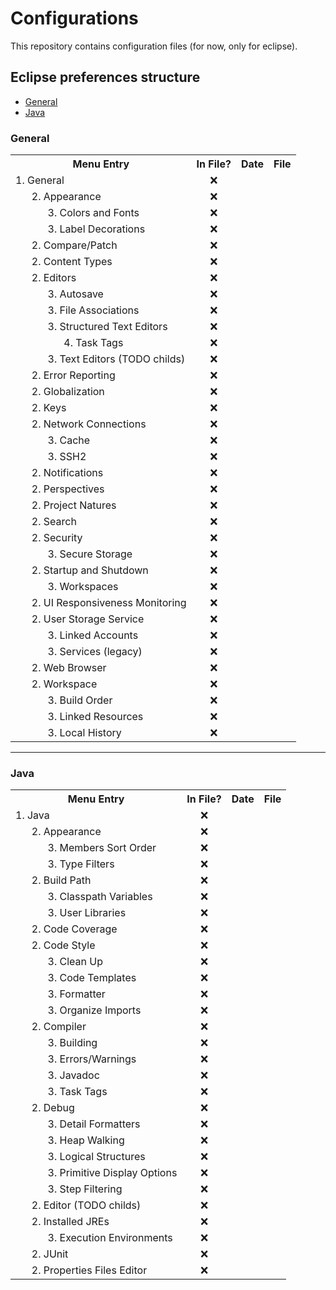 # Configurations

This repository contains configuration files (for now, only for eclipse).

## Eclipse preferences structure

*   [General](#general)
*   [Java](#java)

<h3 id="general">General</h3>

<table>
  <tr>
    <th>Menu Entry</th>
    <th>In File?</th>
    <th>Date</th>
    <th>File</th>
  </tr>
  
  <tr>
    <td>1. General</td>
    <td align="center">&#10060</td>
    <td></td>
    <td></td>
  </tr>
  
  <tr>
    <td>&nbsp;&nbsp;&nbsp;&nbsp;&nbsp;&nbsp;2. Appearance</td>
    <td align="center">&#10060</td>
    <td></td>
    <td></td>
  </tr>
  
  <tr>
    <td>&nbsp;&nbsp;&nbsp;&nbsp;&nbsp;&nbsp;&nbsp;&nbsp;&nbsp;&nbsp;&nbsp;&nbsp;3. Colors and Fonts</td>
    <td align="center">&#10060</td>
    <td></td>
    <td></td>
  </tr>
  
  <tr>
    <td>&nbsp;&nbsp;&nbsp;&nbsp;&nbsp;&nbsp;&nbsp;&nbsp;&nbsp;&nbsp;&nbsp;&nbsp;3. Label Decorations</td>
    <td align="center">&#10060</td>
    <td></td>
    <td></td>
  </tr>
  
  <tr>
    <td>&nbsp;&nbsp;&nbsp;&nbsp;&nbsp;&nbsp;2. Compare/Patch</td>
    <td align="center">&#10060</td>
    <td></td>
    <td></td>
  </tr>
  
  <tr>
    <td>&nbsp;&nbsp;&nbsp;&nbsp;&nbsp;&nbsp;2. Content Types</td>
    <td align="center">&#10060</td>
    <td></td>
    <td></td>
  </tr>
  
  <tr>
    <td>&nbsp;&nbsp;&nbsp;&nbsp;&nbsp;&nbsp;2. Editors</td>
    <td align="center">&#10060</td>
    <td></td>
    <td></td>
  </tr>
  
  <tr>
    <td>&nbsp;&nbsp;&nbsp;&nbsp;&nbsp;&nbsp;&nbsp;&nbsp;&nbsp;&nbsp;&nbsp;&nbsp;3. Autosave</td>
    <td align="center">&#10060</td>
    <td></td>
    <td></td>
  </tr>
  
  <tr>
    <td>&nbsp;&nbsp;&nbsp;&nbsp;&nbsp;&nbsp;&nbsp;&nbsp;&nbsp;&nbsp;&nbsp;&nbsp;3. File Associations</td>
    <td align="center">&#10060</td>
    <td></td>
    <td></td>
  </tr>
  
  <tr>
    <td>&nbsp;&nbsp;&nbsp;&nbsp;&nbsp;&nbsp;&nbsp;&nbsp;&nbsp;&nbsp;&nbsp;&nbsp;3. Structured Text Editors</td>
    <td align="center">&#10060</td>
    <td></td>
    <td></td>
  </tr>
  
  <tr>
    <td>&nbsp;&nbsp;&nbsp;&nbsp;&nbsp;&nbsp;&nbsp;&nbsp;&nbsp;&nbsp;&nbsp;&nbsp;&nbsp;&nbsp;&nbsp;&nbsp;&nbsp;&nbsp;4. Task Tags</td>
    <td align="center">&#10060</td>
    <td></td>
    <td></td>
  </tr>
  
  <tr>
    <td>&nbsp;&nbsp;&nbsp;&nbsp;&nbsp;&nbsp;&nbsp;&nbsp;&nbsp;&nbsp;&nbsp;&nbsp;3. Text Editors (TODO childs)</td>
    <td align="center">&#10060</td>
    <td></td>
    <td></td>
  </tr>
  
  <tr>
    <td>&nbsp;&nbsp;&nbsp;&nbsp;&nbsp;&nbsp;2. Error Reporting</td>
    <td align="center">&#10060</td>
    <td></td>
    <td></td>
  </tr>
  
  <tr>
    <td>&nbsp;&nbsp;&nbsp;&nbsp;&nbsp;&nbsp;2. Globalization</td>
    <td align="center">&#10060</td>
    <td></td>
    <td></td>
  </tr>
  
  <tr>
    <td>&nbsp;&nbsp;&nbsp;&nbsp;&nbsp;&nbsp;2. Keys</td>
    <td align="center">&#10060</td>
    <td></td>
    <td></td>
  </tr>
  
  <tr>
    <td>&nbsp;&nbsp;&nbsp;&nbsp;&nbsp;&nbsp;2. Network Connections</td>
    <td align="center">&#10060</td>
    <td></td>
    <td></td>
  </tr>
  
  <tr>
    <td>&nbsp;&nbsp;&nbsp;&nbsp;&nbsp;&nbsp;&nbsp;&nbsp;&nbsp;&nbsp;&nbsp;&nbsp;3. Cache</td>
    <td align="center">&#10060</td>
    <td></td>
    <td></td>
  </tr>
  
  <tr>
    <td>&nbsp;&nbsp;&nbsp;&nbsp;&nbsp;&nbsp;&nbsp;&nbsp;&nbsp;&nbsp;&nbsp;&nbsp;3. SSH2</td>
    <td align="center">&#10060</td>
    <td></td>
    <td></td>
  </tr>
  
  <tr>
    <td>&nbsp;&nbsp;&nbsp;&nbsp;&nbsp;&nbsp;2. Notifications</td>
    <td align="center">&#10060</td>
    <td></td>
    <td></td>
  </tr>
  
  <tr>
    <td>&nbsp;&nbsp;&nbsp;&nbsp;&nbsp;&nbsp;2. Perspectives</td>
    <td align="center">&#10060</td>
    <td></td>
    <td></td>
  </tr>
  
  <tr>
    <td>&nbsp;&nbsp;&nbsp;&nbsp;&nbsp;&nbsp;2. Project Natures</td>
    <td align="center">&#10060</td>
    <td></td>
    <td></td>
  </tr>
  
  <tr>
    <td>&nbsp;&nbsp;&nbsp;&nbsp;&nbsp;&nbsp;2. Search</td>
    <td align="center">&#10060</td>
    <td></td>
    <td></td>
  </tr>
  
  <tr>
    <td>&nbsp;&nbsp;&nbsp;&nbsp;&nbsp;&nbsp;2. Security</td>
    <td align="center">&#10060</td>
    <td></td>
    <td></td>
  </tr>
  
  <tr>
    <td>&nbsp;&nbsp;&nbsp;&nbsp;&nbsp;&nbsp;&nbsp;&nbsp;&nbsp;&nbsp;&nbsp;&nbsp;3. Secure Storage</td>
    <td align="center">&#10060</td>
    <td></td>
    <td></td>
  </tr>
  
  <tr>
    <td>&nbsp;&nbsp;&nbsp;&nbsp;&nbsp;&nbsp;2. Startup and Shutdown</td>
    <td align="center">&#10060</td>
    <td></td>
    <td></td>
  </tr>
  
  <tr>
    <td>&nbsp;&nbsp;&nbsp;&nbsp;&nbsp;&nbsp;&nbsp;&nbsp;&nbsp;&nbsp;&nbsp;&nbsp;3. Workspaces</td>
    <td align="center">&#10060</td>
    <td></td>
    <td></td>
  </tr>
  
  <tr>
    <td>&nbsp;&nbsp;&nbsp;&nbsp;&nbsp;&nbsp;2. UI Responsiveness Monitoring</td>
    <td align="center">&#10060</td>
    <td></td>
    <td></td>
  </tr>
  
  <tr>
    <td>&nbsp;&nbsp;&nbsp;&nbsp;&nbsp;&nbsp;2. User Storage Service</td>
    <td align="center">&#10060</td>
    <td></td>
    <td></td>
  </tr>
  
  <tr>
    <td>&nbsp;&nbsp;&nbsp;&nbsp;&nbsp;&nbsp;&nbsp;&nbsp;&nbsp;&nbsp;&nbsp;&nbsp;3. Linked Accounts</td>
    <td align="center">&#10060</td>
    <td></td>
    <td></td>
  </tr>
  
  <tr>
    <td>&nbsp;&nbsp;&nbsp;&nbsp;&nbsp;&nbsp;&nbsp;&nbsp;&nbsp;&nbsp;&nbsp;&nbsp;3. Services (legacy)</td>
    <td align="center">&#10060</td>
    <td></td>
    <td></td>
  </tr>
  
  <tr>
    <td>&nbsp;&nbsp;&nbsp;&nbsp;&nbsp;&nbsp;2. Web Browser</td>
    <td align="center">&#10060</td>
    <td></td>
    <td></td>
  </tr>
  
  <tr>
    <td>&nbsp;&nbsp;&nbsp;&nbsp;&nbsp;&nbsp;2. Workspace</td>
    <td align="center">&#10060</td>
    <td></td>
    <td></td>
  </tr>
  
  <tr>
    <td>&nbsp;&nbsp;&nbsp;&nbsp;&nbsp;&nbsp;&nbsp;&nbsp;&nbsp;&nbsp;&nbsp;&nbsp;3. Build Order</td>
    <td align="center">&#10060</td>
    <td></td>
    <td></td>
  </tr>
  
  <tr>
    <td>&nbsp;&nbsp;&nbsp;&nbsp;&nbsp;&nbsp;&nbsp;&nbsp;&nbsp;&nbsp;&nbsp;&nbsp;3. Linked Resources</td>
    <td align="center">&#10060</td>
    <td></td>
    <td></td>
  </tr>
  
  <tr>
    <td>&nbsp;&nbsp;&nbsp;&nbsp;&nbsp;&nbsp;&nbsp;&nbsp;&nbsp;&nbsp;&nbsp;&nbsp;3. Local History</td>
    <td align="center">&#10060</td>
    <td></td>
    <td></td>
  </tr>
</table>

* * *

<h3 id="java">Java</h3>

<table>
  <tr>
    <th>Menu Entry</th>
    <th>In File?</th>
    <th>Date</th>
    <th>File</th>
  </tr>
  
  <tr>
    <td>1. Java</td>
    <td align="center">&#10060</td>
    <td></td>
    <td></td>
  </tr>
  
  <tr>
    <td>&nbsp;&nbsp;&nbsp;&nbsp;&nbsp;&nbsp;2. Appearance</td>
    <td align="center">&#10060</td>
    <td></td>
    <td></td>
  </tr>
  
  <tr>
    <td>&nbsp;&nbsp;&nbsp;&nbsp;&nbsp;&nbsp;&nbsp;&nbsp;&nbsp;&nbsp;&nbsp;&nbsp;3. Members Sort Order</td>
    <td align="center">&#10060</td>
    <td></td>
    <td></td>
  </tr>
  
  <tr>
    <td>&nbsp;&nbsp;&nbsp;&nbsp;&nbsp;&nbsp;&nbsp;&nbsp;&nbsp;&nbsp;&nbsp;&nbsp;3. Type Filters</td>
    <td align="center">&#10060</td>
    <td></td>
    <td></td>
  </tr>
  
  <tr>
    <td>&nbsp;&nbsp;&nbsp;&nbsp;&nbsp;&nbsp;2. Build Path</td>
    <td align="center">&#10060</td>
    <td></td>
    <td></td>
  </tr>
  
  <tr>
    <td>&nbsp;&nbsp;&nbsp;&nbsp;&nbsp;&nbsp;&nbsp;&nbsp;&nbsp;&nbsp;&nbsp;&nbsp;3. Classpath Variables</td>
    <td align="center">&#10060</td>
    <td></td>
    <td></td>
  </tr>
  
  <tr>
    <td>&nbsp;&nbsp;&nbsp;&nbsp;&nbsp;&nbsp;&nbsp;&nbsp;&nbsp;&nbsp;&nbsp;&nbsp;3. User Libraries</td>
    <td align="center">&#10060</td>
    <td></td>
    <td></td>
  </tr>
  
  <tr>
    <td>&nbsp;&nbsp;&nbsp;&nbsp;&nbsp;&nbsp;2. Code Coverage</td>
    <td align="center">&#10060</td>
    <td></td>
    <td></td>
  </tr>
  
  <tr>
    <td>&nbsp;&nbsp;&nbsp;&nbsp;&nbsp;&nbsp;2. Code Style</td>
    <td align="center">&#10060</td>
    <td></td>
    <td></td>
  </tr>
  
  <tr>
    <td>&nbsp;&nbsp;&nbsp;&nbsp;&nbsp;&nbsp;&nbsp;&nbsp;&nbsp;&nbsp;&nbsp;&nbsp;3. Clean Up</td>
    <td align="center">&#10060</td>
    <td></td>
    <td></td>
  </tr>
  
  <tr>
    <td>&nbsp;&nbsp;&nbsp;&nbsp;&nbsp;&nbsp;&nbsp;&nbsp;&nbsp;&nbsp;&nbsp;&nbsp;3. Code Templates</td>
    <td align="center">&#10060</td>
    <td></td>
    <td></td>
  </tr>
  
  <tr>
    <td>&nbsp;&nbsp;&nbsp;&nbsp;&nbsp;&nbsp;&nbsp;&nbsp;&nbsp;&nbsp;&nbsp;&nbsp;3. Formatter</td>
    <td align="center">&#10060</td>
    <td></td>
    <td></td>
  </tr>
  
  <tr>
    <td>&nbsp;&nbsp;&nbsp;&nbsp;&nbsp;&nbsp;&nbsp;&nbsp;&nbsp;&nbsp;&nbsp;&nbsp;3. Organize Imports</td>
    <td align="center">&#10060</td>
    <td></td>
    <td></td>
  </tr>
  
  <tr>
    <td>&nbsp;&nbsp;&nbsp;&nbsp;&nbsp;&nbsp;2. Compiler</td>
    <td align="center">&#10060</td>
    <td></td>
    <td></td>
  </tr>
  
  <tr>
    <td>&nbsp;&nbsp;&nbsp;&nbsp;&nbsp;&nbsp;&nbsp;&nbsp;&nbsp;&nbsp;&nbsp;&nbsp;3. Building</td>
    <td align="center">&#10060</td>
    <td></td>
    <td></td>
  </tr>
  
  <tr>
    <td>&nbsp;&nbsp;&nbsp;&nbsp;&nbsp;&nbsp;&nbsp;&nbsp;&nbsp;&nbsp;&nbsp;&nbsp;3. Errors/Warnings</td>
    <td align="center">&#10060</td>
    <td></td>
    <td></td>
  </tr>
  
  <tr>
    <td>&nbsp;&nbsp;&nbsp;&nbsp;&nbsp;&nbsp;&nbsp;&nbsp;&nbsp;&nbsp;&nbsp;&nbsp;3. Javadoc</td>
    <td align="center">&#10060</td>
    <td></td>
    <td></td>
  </tr>
  
  <tr>
    <td>&nbsp;&nbsp;&nbsp;&nbsp;&nbsp;&nbsp;&nbsp;&nbsp;&nbsp;&nbsp;&nbsp;&nbsp;3. Task Tags</td>
    <td align="center">&#10060</td>
    <td></td>
    <td></td>
  </tr>
  
  <tr>
    <td>&nbsp;&nbsp;&nbsp;&nbsp;&nbsp;&nbsp;2. Debug</td>
    <td align="center">&#10060</td>
    <td></td>
    <td></td>
  </tr>
  
  <tr>
    <td>&nbsp;&nbsp;&nbsp;&nbsp;&nbsp;&nbsp;&nbsp;&nbsp;&nbsp;&nbsp;&nbsp;&nbsp;3. Detail Formatters</td>
    <td align="center">&#10060</td>
    <td></td>
    <td></td>
  </tr>
  
  <tr>
    <td>&nbsp;&nbsp;&nbsp;&nbsp;&nbsp;&nbsp;&nbsp;&nbsp;&nbsp;&nbsp;&nbsp;&nbsp;3. Heap Walking</td>
    <td align="center">&#10060</td>
    <td></td>
    <td></td>
  </tr>
  
  <tr>
    <td>&nbsp;&nbsp;&nbsp;&nbsp;&nbsp;&nbsp;&nbsp;&nbsp;&nbsp;&nbsp;&nbsp;&nbsp;3. Logical Structures</td>
    <td align="center">&#10060</td>
    <td></td>
    <td></td>
  </tr>
  
  <tr>
    <td>&nbsp;&nbsp;&nbsp;&nbsp;&nbsp;&nbsp;&nbsp;&nbsp;&nbsp;&nbsp;&nbsp;&nbsp;3. Primitive Display Options</td>
    <td align="center">&#10060</td>
    <td></td>
    <td></td>
  </tr>
  
  <tr>
    <td>&nbsp;&nbsp;&nbsp;&nbsp;&nbsp;&nbsp;&nbsp;&nbsp;&nbsp;&nbsp;&nbsp;&nbsp;3. Step Filtering</td>
    <td align="center">&#10060</td>
    <td></td>
    <td></td>
  </tr>
  
  <tr>
    <td>&nbsp;&nbsp;&nbsp;&nbsp;&nbsp;&nbsp;2. Editor (TODO childs)</td>
    <td align="center">&#10060</td>
    <td></td>
    <td></td>
  </tr>
  
  <tr>
    <td>&nbsp;&nbsp;&nbsp;&nbsp;&nbsp;&nbsp;2. Installed JREs</td>
    <td align="center">&#10060</td>
    <td></td>
    <td></td>
  </tr>
  
  <tr>
    <td>&nbsp;&nbsp;&nbsp;&nbsp;&nbsp;&nbsp;&nbsp;&nbsp;&nbsp;&nbsp;&nbsp;&nbsp;3. Execution Environments</td>
    <td align="center">&#10060</td>
    <td></td>
    <td></td>
  </tr>
  
  <tr>
    <td>&nbsp;&nbsp;&nbsp;&nbsp;&nbsp;&nbsp;2. JUnit</td>
    <td align="center">&#10060</td>
    <td></td>
    <td></td>
  </tr>
  
  <tr>
    <td>&nbsp;&nbsp;&nbsp;&nbsp;&nbsp;&nbsp;2. Properties Files Editor</td>
    <td align="center">&#10060</td>
    <td></td>
    <td></td>
  </tr>
</table>




